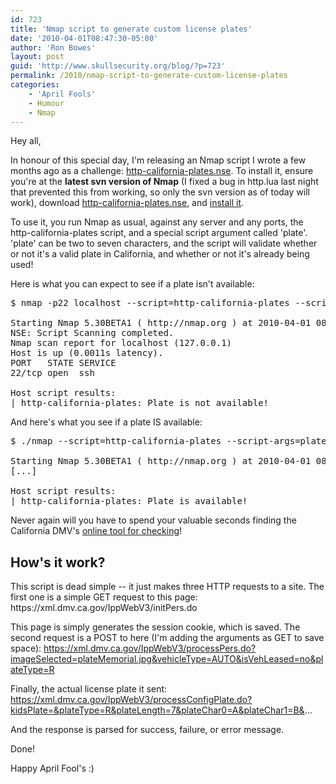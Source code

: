 ```yaml
---
id: 723
title: 'Nmap script to generate custom license plates'
date: '2010-04-01T08:47:30-05:00'
author: 'Ron Bowes'
layout: post
guid: 'http://www.skullsecurity.org/blog/?p=723'
permalink: /2010/nmap-script-to-generate-custom-license-plates
categories:
    - 'April Fools'
    - Humour
    - Nmap
---
```


Hey all,

In honour of this special day, I'm releasing an Nmap script I wrote a few months ago as a challenge: <a href='/blogdata/http-california-plates.nse'>http-california-plates.nse</a>. To install it, ensure you're at the <strong>latest svn version of Nmap</strong> (I fixed a bug in http.lua last night that prevented this from working, so only the svn version as of today will work), download <a href='/blogdata/http-california-plates.nse'>http-california-plates.nse</a>, and <a href='http://www.skullsecurity.org/blog/?p=459'>install it</a>. 
<!--more-->
To use it, you run Nmap as usual, against any server and any ports, the http-california-plates script, and a special script argument called 'plate'. 'plate' can be two to seven characters, and the script will validate whether or not it's a valid plate in California, and whether or not it's already being used! 

Here is what you can expect to see if a plate isn't available:
<pre>$ nmap -p22 localhost --script=http-california-plates --script-args=plate=abcdef

Starting Nmap 5.30BETA1 ( http://nmap.org ) at 2010-04-01 08:27 CDT
NSE: Script Scanning completed.
Nmap scan report for localhost (127.0.0.1)
Host is up (0.0011s latency).
PORT   STATE SERVICE
22/tcp open  ssh

Host script results:
|_http-california-plates: Plate is not available!
</pre>

And here's what you see if a plate IS available:
<pre>$ ./nmap --script=http-california-plates --script-args=plate=inscure -p22 localhost

Starting Nmap 5.30BETA1 ( http://nmap.org ) at 2010-04-01 08:31 CDT
[...]

Host script results:
|_http-california-plates: Plate is available!
</pre>

Never again will you have to spend your valuable seconds finding the California DMV's <a href='https://xml.dmv.ca.gov/IppWebV3/welcome.do'>online tool for checking</a>!

<h2>How's it work?</h2>
This script is dead simple -- it just makes three HTTP requests to a site. The first one is a simple GET request to this page:
https://xml.dmv.ca.gov/IppWebV3/initPers.do

This page is simply generates the session cookie, which is saved. The second request is a POST to here (I'm adding the arguments as GET to save space):
https://xml.dmv.ca.gov/IppWebV3/processPers.do?imageSelected=plateMemorial.jpg&vehicleType=AUTO&isVehLeased=no&plateType=R

Finally, the actual license plate it sent:
https://xml.dmv.ca.gov/IppWebV3/processConfigPlate.do?kidsPlate=&plateType=R&plateLength=7&plateChar0=A&plateChar1=B&...

And the response is parsed for success, failure, or error message. 

Done! 

Happy April Fool's :)
